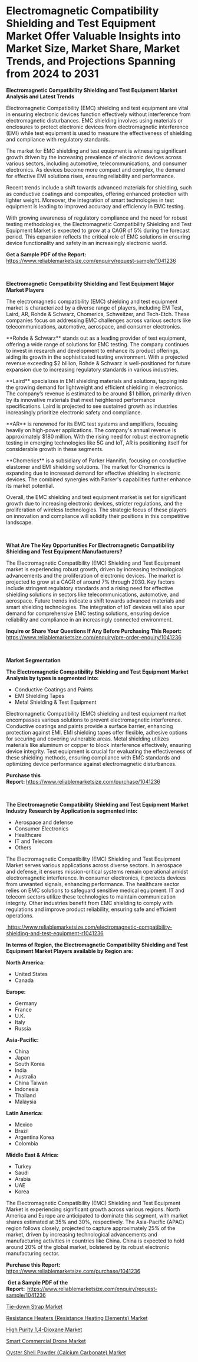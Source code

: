 <p><h1>Electromagnetic Compatibility Shielding and Test Equipment Market Offer Valuable Insights into Market Size, Market Share, Market Trends, and Projections Spanning from 2024 to 2031</h1></p><p><strong>Electromagnetic Compatibility Shielding and Test Equipment Market Analysis and Latest Trends</strong></p>
<p><p>Electromagnetic Compatibility (EMC) shielding and test equipment are vital in ensuring electronic devices function effectively without interference from electromagnetic disturbances. EMC shielding involves using materials or enclosures to protect electronic devices from electromagnetic interference (EMI) while test equipment is used to measure the effectiveness of shielding and compliance with regulatory standards. </p><p>The market for EMC shielding and test equipment is witnessing significant growth driven by the increasing prevalence of electronic devices across various sectors, including automotive, telecommunications, and consumer electronics. As devices become more compact and complex, the demand for effective EMI solutions rises, ensuring reliability and performance. </p><p>Recent trends include a shift towards advanced materials for shielding, such as conductive coatings and composites, offering enhanced protection with lighter weight. Moreover, the integration of smart technologies in test equipment is leading to improved accuracy and efficiency in EMC testing. </p><p>With growing awareness of regulatory compliance and the need for robust testing methodologies, the Electromagnetic Compatibility Shielding and Test Equipment Market is expected to grow at a CAGR of 5% during the forecast period. This expansion reflects the critical role of EMC solutions in ensuring device functionality and safety in an increasingly electronic world.</p></p>
<p><strong>Get a Sample PDF of the Report:&nbsp;</strong> <a href="https://www.reliablemarketsize.com/enquiry/request-sample/1041236?utm_campaign=1140&utm_medium=2&utm_source=Github&utm_content=ia&utm_term=12102024&utm_id=electromagnetic-compatibility-shielding-and-test-equipment">https://www.reliablemarketsize.com/enquiry/request-sample/1041236</a></p>
<p>&nbsp;</p>
<p><strong>Electromagnetic Compatibility Shielding and Test Equipment Major Market Players</strong></p>
<p><p>The electromagnetic compatibility (EMC) shielding and test equipment market is characterized by a diverse range of players, including EM Test, Laird, AR, Rohde & Schwarz, Chomerics, Schweitzer, and Tech-Etch. These companies focus on addressing EMC challenges across various sectors like telecommunications, automotive, aerospace, and consumer electronics.</p><p>**Rohde & Schwarz** stands out as a leading provider of test equipment, offering a wide range of solutions for EMC testing. The company continues to invest in research and development to enhance its product offerings, aiding its growth in the sophisticated testing environment. With a projected revenue exceeding $2 billion, Rohde & Schwarz is well-positioned for future expansion due to increasing regulatory standards in various industries.</p><p>**Laird** specializes in EMI shielding materials and solutions, tapping into the growing demand for lightweight and efficient shielding in electronics. The company’s revenue is estimated to be around $1 billion, primarily driven by its innovative materials that meet heightened performance specifications. Laird is projected to see sustained growth as industries increasingly prioritize electronic safety and compliance.</p><p>**AR** is renowned for its EMC test systems and amplifiers, focusing heavily on high-power applications. The company's annual revenue is approximately $180 million. With the rising need for robust electromagnetic testing in emerging technologies like 5G and IoT, AR is positioning itself for considerable growth in these segments.</p><p>**Chomerics** is a subsidiary of Parker Hannifin, focusing on conductive elastomer and EMI shielding solutions. The market for Chomerics is expanding due to increased demand for effective shielding in electronic devices. The combined synergies with Parker's capabilities further enhance its market potential.</p><p>Overall, the EMC shielding and test equipment market is set for significant growth due to increasing electronic devices, stricter regulations, and the proliferation of wireless technologies. The strategic focus of these players on innovation and compliance will solidify their positions in this competitive landscape.</p></p>
<p>&nbsp;</p>
<p><strong>What Are The Key Opportunities For Electromagnetic Compatibility Shielding and Test Equipment Manufacturers?</strong></p>
<p><p>The Electromagnetic Compatibility (EMC) Shielding and Test Equipment market is experiencing robust growth, driven by increasing technological advancements and the proliferation of electronic devices. The market is projected to grow at a CAGR of around 7% through 2030. Key factors include stringent regulatory standards and a rising need for effective shielding solutions in sectors like telecommunications, automotive, and aerospace. Future trends indicate a shift towards advanced materials and smart shielding technologies. The integration of IoT devices will also spur demand for comprehensive EMC testing solutions, ensuring device reliability and compliance in an increasingly connected environment.</p></p>
<p><strong>Inquire or Share Your Questions If Any Before Purchasing This Report:</strong> <a href="https://www.reliablemarketsize.com/enquiry/pre-order-enquiry/1041236?utm_campaign=1140&utm_medium=2&utm_source=Github&utm_content=ia&utm_term=12102024&utm_id=electromagnetic-compatibility-shielding-and-test-equipment">https://www.reliablemarketsize.com/enquiry/pre-order-enquiry/1041236</a></p>
<p>&nbsp;</p>
<p><strong>Market Segmentation</strong></p>
<p><strong>The Electromagnetic Compatibility Shielding and Test Equipment Market Analysis by types is segmented into:</strong></p>
<p><ul><li>Conductive Coatings and Paints</li><li>EMI Shielding Tapes</li><li>Metal Shielding & Test Equipment</li></ul></p>
<p><p>Electromagnetic Compatibility (EMC) shielding and test equipment market encompasses various solutions to prevent electromagnetic interference. Conductive coatings and paints provide a surface barrier, enhancing protection against EMI. EMI shielding tapes offer flexible, adhesive options for securing and covering vulnerable areas. Metal shielding utilizes materials like aluminum or copper to block interference effectively, ensuring device integrity. Test equipment is crucial for evaluating the effectiveness of these shielding methods, ensuring compliance with EMC standards and optimizing device performance against electromagnetic disturbances.</p></p>
<p><strong>Purchase this Report:&nbsp;</strong><a href="https://www.reliablemarketsize.com/purchase/1041236?utm_campaign=1140&utm_medium=2&utm_source=Github&utm_content=ia&utm_term=12102024&utm_id=electromagnetic-compatibility-shielding-and-test-equipment">https://www.reliablemarketsize.com/purchase/1041236</a></p>
<p>&nbsp;</p>
<p><strong>The Electromagnetic Compatibility Shielding and Test Equipment Market Industry Research by Application is segmented into:</strong></p>
<p><ul><li>Aerospace and defense</li><li>Consumer Electronics</li><li>Healthcare</li><li>IT and Telecom</li><li>Others</li></ul></p>
<p><p>The Electromagnetic Compatibility (EMC) Shielding and Test Equipment Market serves various applications across diverse sectors. In aerospace and defense, it ensures mission-critical systems remain operational amidst electromagnetic interference. In consumer electronics, it protects devices from unwanted signals, enhancing performance. The healthcare sector relies on EMC solutions to safeguard sensitive medical equipment. IT and telecom sectors utilize these technologies to maintain communication integrity. Other industries benefit from EMC shielding to comply with regulations and improve product reliability, ensuring safe and efficient operations.</p></p>
<p><a href="https://www.reliablemarketsize.com/electromagnetic-compatibility-shielding-and-test-equipment-r1041236?utm_campaign=1140&utm_medium=2&utm_source=Github&utm_content=ia&utm_term=12102024&utm_id=electromagnetic-compatibility-shielding-and-test-equipment">&nbsp;https://www.reliablemarketsize.com/electromagnetic-compatibility-shielding-and-test-equipment-r1041236</a></p>
<p><strong>In terms of Region, the Electromagnetic Compatibility Shielding and Test Equipment Market Players available by Region are:</strong></p>
<p>
    <p> <strong> North America: </strong>
        <ul>
            <li>United States</li>
            <li>Canada</li>
        </ul>
        </p> 
    <p> <strong> Europe: </strong>
        <ul>
            <li>Germany</li>
            <li>France</li>
            <li>U.K.</li>
            <li>Italy</li>
            <li>Russia</li>
        </ul>
        </p> 
    <p> <strong> Asia-Pacific: </strong>
        <ul>
            <li>China</li>
            <li>Japan</li>
            <li>South Korea</li>
            <li>India</li>
            <li>Australia</li>
            <li>China Taiwan</li>
            <li>Indonesia</li>
            <li>Thailand</li>
            <li>Malaysia</li>
        </ul>
        </p> 
    <p> <strong> Latin America: </strong>
        <ul>
            <li>Mexico</li>
            <li>Brazil</li>
            <li>Argentina Korea</li>
            <li>Colombia</li>
        </ul>
        </p> 
    <p> <strong> Middle East & Africa: </strong>
        <ul>
            <li>Turkey</li>
            <li>Saudi</li>
            <li>Arabia</li>
            <li>UAE</li>
            <li>Korea</li>
        </ul>
    </p>
    </p>
<p><p>The Electromagnetic Compatibility (EMC) Shielding and Test Equipment Market is experiencing significant growth across various regions. North America and Europe are anticipated to dominate this segment, with market shares estimated at 35% and 30%, respectively. The Asia-Pacific (APAC) region follows closely, projected to capture approximately 25% of the market, driven by increasing technological advancements and manufacturing activities in countries like China. China is expected to hold around 20% of the global market, bolstered by its robust electronic manufacturing sector.</p></p>
<p><strong>Purchase this Report: </strong><a href="https://www.reliablemarketsize.com/purchase/1041236?utm_campaign=1140&utm_medium=2&utm_source=Github&utm_content=ia&utm_term=12102024&utm_id=electromagnetic-compatibility-shielding-and-test-equipment">https://www.reliablemarketsize.com/purchase/1041236</a></p>
<p>&nbsp;<strong>Get a Sample PDF of the Report:&nbsp;&nbsp;</strong><a href="https://www.reliablemarketsize.com/enquiry/request-sample/1041236?utm_campaign=1140&utm_medium=2&utm_source=Github&utm_content=ia&utm_term=12102024&utm_id=electromagnetic-compatibility-shielding-and-test-equipment">https://www.reliablemarketsize.com/enquiry/request-sample/1041236</a></p>
<p><strong></strong></p>
<p><p><a href="https://github.com/caterinadubg8/Market-Research-Report-List-1/blob/main/tie-down-strap-market.md?utm_campaign=1140&utm_medium=2&utm_source=Github&utm_content=ia&utm_term=12102024&utm_id=electromagnetic-compatibility-shielding-and-test-equipment">Tie-down Strap Market</a></p><p><a href="https://www.linkedin.com/pulse/what-factors-influence-resistance-heaters-heating-elements-80ewf?utm_campaign=1140&utm_medium=2&utm_source=Github&utm_content=ia&utm_term=12102024&utm_id=electromagnetic-compatibility-shielding-and-test-equipment">Resistance Heaters (Resistance Heating Elements) Market</a></p><p><a href="https://www.linkedin.com/pulse/global-high-purity-14-dioxane-market-focus-product-type-bayrc?utm_campaign=1140&utm_medium=2&utm_source=Github&utm_content=ia&utm_term=12102024&utm_id=electromagnetic-compatibility-shielding-and-test-equipment">High Purity 1,4-Dioxane Market</a></p><p><a href="https://github.com/chaschadedn/Market-Research-Report-List-1/blob/main/smart-commercial-drone-market.md?utm_campaign=1140&utm_medium=2&utm_source=Github&utm_content=ia&utm_term=12102024&utm_id=electromagnetic-compatibility-shielding-and-test-equipment">Smart Commercial Drone Market</a></p><p><a href="https://www.linkedin.com/pulse/oyster-shell-powder-calcium-carbonate-market-forecasts-trends-qrlyf?utm_campaign=1140&utm_medium=2&utm_source=Github&utm_content=ia&utm_term=12102024&utm_id=electromagnetic-compatibility-shielding-and-test-equipment">Oyster Shell Powder (Calcium Carbonate) Market</a></p></p>